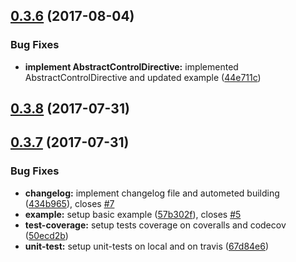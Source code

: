 <a name="0.3.6"></a>
## [0.3.6](https://github.com/BioPhoton/angular-alternative-validation/compare/0.3.9...0.3.6) (2017-08-04)


### Bug Fixes

* **implement AbstractControlDirective:** implemented AbstractControlDirective and updated example ([44e711c](https://github.com/BioPhoton/angular-alternative-validation/commit/44e711c))



<a name="0.3.8"></a>
## [0.3.8](https://github.com/BioPhoton/angular-alternative-validation/compare/0.3.7...0.3.8) (2017-07-31)



<a name="0.3.7"></a>
## [0.3.7](https://github.com/BioPhoton/angular-alternative-validation/compare/434b965...0.3.7) (2017-07-31)


### Bug Fixes

* **changelog:** implement changelog file and autometed building ([434b965](https://github.com/BioPhoton/angular-alternative-validation/commit/434b965)), closes [#7](https://github.com/BioPhoton/angular-alternative-validation/issues/7)
* **example:** setup basic example ([57b302f](https://github.com/BioPhoton/angular-alternative-validation/commit/57b302f)), closes [#5](https://github.com/BioPhoton/angular-alternative-validation/issues/5)
* **test-coverage:** setup tests coverage on coveralls and codecov ([50ecd2b](https://github.com/BioPhoton/angular-alternative-validation/commit/50ecd2b))
* **unit-test:** setup unit-tests on local and on travis ([67d84e6](https://github.com/BioPhoton/angular-alternative-validation/commit/67d84e6))



